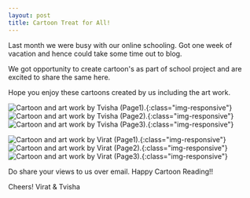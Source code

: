 ```yaml
---
layout: post
title: Cartoon Treat for All!
---
```


Last month we were busy with our online schooling. Got one week of vacation and hence could take some time out to blog.

We got opportunity to create cartoon's as part of school project and are excited to share the same here.

Hope you enjoy these cartoons created by us including the art work.

![Cartoon and art work by Tvisha (Page1).](/images/CartoonByTvishaShah_1.jpg){:class="img-responsive"}
![Cartoon and art work by Tvisha (Page2).](/images/CartoonByTvishaShah_2.jpg){:class="img-responsive"}
![Cartoon and art work by Tvisha (Page3).](/images/CartoonByTvishaShah_3.jpg){:class="img-responsive"}


![Cartoon and art work by Virat (Page1).](/images/CartoonByViratShah_1.jpg){:class="img-responsive"}
![Cartoon and art work by Virat (Page2).](/images/CartoonByViratShah_2.jpg){:class="img-responsive"}
![Cartoon and art work by Virat (Page3).](/images/CartoonByViratShah_3.jpg){:class="img-responsive"}

Do share your views to us over email. Happy Cartoon Reading!!

Cheers!
Virat & Tvisha
